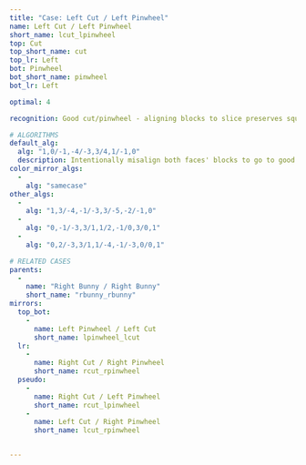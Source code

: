 ```yaml
---
title: "Case: Left Cut / Left Pinwheel"
name: Left Cut / Left Pinwheel
short_name: lcut_lpinwheel
top: Cut
top_short_name: cut
top_lr: Left
bot: Pinwheel
bot_short_name: pinwheel
bot_lr: Left

optimal: 4

recognition: Good cut/pinwheel - aligning blocks to slice preserves squareshape.

# ALGORITHMS
default_alg:
  alg: "1,0/-1,-4/-3,3/4,1/-1,0"
  description: Intentionally misalign both faces' blocks to go to good bunnies.
color_mirror_algs:
  -
    alg: "samecase"
other_algs:
  -
    alg: "1,3/-4,-1/-3,3/-5,-2/-1,0"
  -
    alg: "0,-1/-3,3/1,1/2,-1/0,3/0,1"
  -
    alg: "0,2/-3,3/1,1/-4,-1/-3,0/0,1"

# RELATED CASES
parents:
  -
    name: "Right Bunny / Right Bunny"
    short_name: "rbunny_rbunny"
mirrors:
  top_bot:
    -
      name: Left Pinwheel / Left Cut
      short_name: lpinwheel_lcut
  lr:
    -
      name: Right Cut / Right Pinwheel
      short_name: rcut_rpinwheel
  pseudo:
    -
      name: Right Cut / Left Pinwheel
      short_name: rcut_lpinwheel
    -
      name: Left Cut / Right Pinwheel
      short_name: lcut_rpinwheel


---
```


